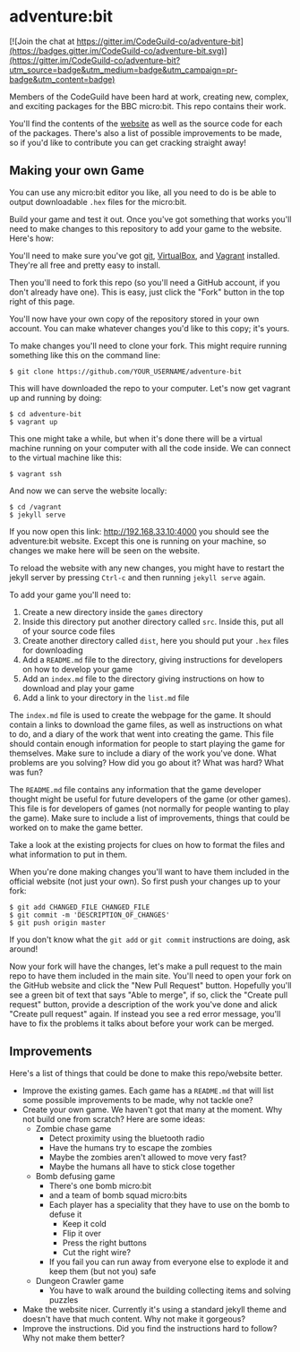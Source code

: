 # adventure:bit

[![Join the chat at https://gitter.im/CodeGuild-co/adventure-bit](https://badges.gitter.im/CodeGuild-co/adventure-bit.svg)](https://gitter.im/CodeGuild-co/adventure-bit?utm_source=badge&utm_medium=badge&utm_campaign=pr-badge&utm_content=badge)

Members of the CodeGuild have been hard at work, creating new, complex, and exciting packages for the BBC micro:bit. This repo contains their work.

You'll find the contents of the [website](http://pxt-packages.codeguild.co) as well as the source code for each of the packages. There's also a list of possible improvements to be made, so if you'd like to contribute you can get cracking straight away!

## Making your own Game

You can use any micro:bit editor you like, all you need to do is be able to output downloadable `.hex` files for the micro:bit.

Build your game and test it out. Once you've got something that works you'll need to make changes to this repository to add your game to the website. Here's how:

You'll need to make sure you've got [git](https://git-scm.com/), [VirtualBox](https://www.virtualbox.org/), and [Vagrant](https://www.vagrantup.com/) installed. They're all free and pretty easy to install.

Then you'll need to fork this repo (so you'll need a GitHub account, if you don't already have one). This is easy, just click the "Fork" button in the top right of this page.

You'll now have your own copy of the repository stored in your own account. You can make whatever changes you'd like to this copy; it's yours.

To make changes you'll need to clone your fork. This might require running something like this on the command line:

    $ git clone https://github.com/YOUR_USERNAME/adventure-bit

This will have downloaded the repo to your computer. Let's now get vagrant up and running by doing:

    $ cd adventure-bit
    $ vagrant up

This one might take a while, but when it's done there will be a virtual machine running on your computer with all the code inside. We can connect to the virtual machine like this:

    $ vagrant ssh

And now we can serve the website locally:

    $ cd /vagrant
    $ jekyll serve

If you now open this link: http://192.168.33.10:4000 you should see the adventure:bit website. Except this one is running on your machine, so changes we make here will be seen on the website.

To reload the website with any new changes, you might have to restart the jekyll server by pressing `Ctrl-c` and then running `jekyll serve` again.

To add your game you'll need to:

1) Create a new directory inside the `games` directory
2) Inside this directory put another directory called `src`. Inside this, put all of your source code files
3) Create another directory called `dist`, here you should put your `.hex` files for downloading
4) Add a `README.md` file to the directory, giving instructions for developers on how to develop your game
5) Add an `index.md` file to the directory giving instructions on how to download and play your game
6) Add a link to your directory in the `list.md` file

The `index.md` file is used to create the webpage for the game. It should contain a links to download the game files, as well as instructions on what to do, and a diary of the work that went into creating the game. This file should contain enough information for people to start playing the game for themselves. Make sure to include a diary of the work you've done. What problems are you solving? How did you go about it? What was hard? What was fun?

The `README.md` file contains any information that the game developer thought might be useful for future developers of the game (or other games). This file is for developers of games (not normally for people wanting to play the game). Make sure to include a list of improvements, things that could be worked on to make the game better.

Take a look at the existing projects for clues on how to format the files and what information to put in them.

When you're done making changes you'll want to have them included in the official website (not just your own). So first push your changes up to your fork:

    $ git add CHANGED_FILE CHANGED_FILE
    $ git commit -m 'DESCRIPTION_OF_CHANGES'
    $ git push origin master

If you don't know what the `git add` or `git commit` instructions are doing, ask around!

Now your fork will have the changes, let's make a pull request to the main repo to have them included in the main site. You'll need to open your fork on the GitHub website and click the "New Pull Request" button. Hopefully you'll see a green bit of text that says "Able to merge", if so, click the "Create pull request" button, provide a description of the work you've done and alick "Create pull request" again. If instead you see a red error message, you'll have to fix the problems it talks about before your work can be merged.

## Improvements

Here's a list of things that could be done to make this repo/website better.

- Improve the existing games. Each game has a `README.md` that will list some possible improvements to be made, why not tackle one?
- Create your own game. We haven't got that many at the moment. Why not build one from scratch? Here are some ideas:
    - Zombie chase game
        - Detect proximity using the bluetooth radio
        - Have the humans try to escape the zombies
        - Maybe the zombies aren't allowed to move very fast?
        - Maybe the humans all have to stick close together
    - Bomb defusing game
        - There's one bomb micro:bit
        - and a team of bomb squad micro:bits
        - Each player has a speciality that they have to use on the bomb to defuse it
            - Keep it cold
            - Flip it over
            - Press the right buttons
            - Cut the right wire?
        - If you fail you can run away from everyone else to explode it and keep them (but not you) safe
    - Dungeon Crawler game
        - You have to walk around the building collecting items and solving puzzles
- Make the website nicer. Currently it's using a standard jekyll theme and doesn't have that much content. Why not make it gorgeous?
- Improve the instructions. Did you find the instructions hard to follow? Why not make them better?
